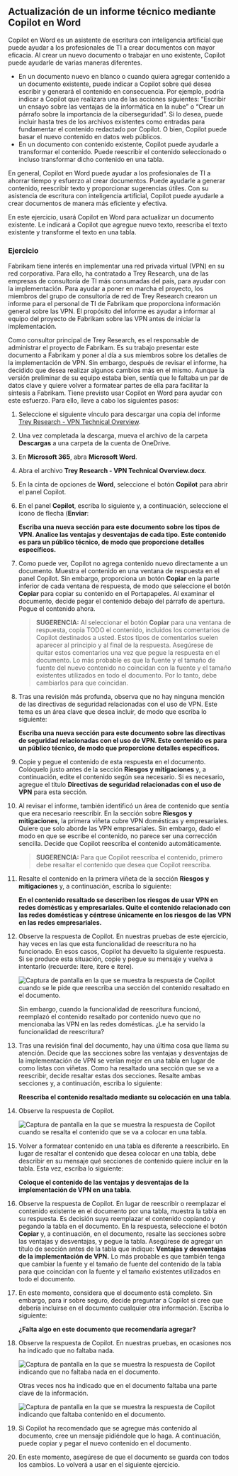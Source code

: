 
Actualización de un informe técnico mediante Copilot en Word
---
Copilot en Word es un asistente de escritura con inteligencia artificial que puede ayudar a los profesionales de TI a crear documentos con mayor eficacia. Al crear un nuevo documento o trabajar en uno existente, Copilot puede ayudarle de varias maneras diferentes.

 -  En un documento nuevo en blanco o cuando quiera agregar contenido a un documento existente, puede indicar a Copilot sobre qué desea escribir y generará el contenido en consecuencia. Por ejemplo, podría indicar a Copilot que realizara una de las acciones siguientes: “Escribir un ensayo sobre las ventajas de la informática en la nube” o “Crear un párrafo sobre la importancia de la ciberseguridad”. Si lo desea, puede incluir hasta tres de los archivos existentes como entradas para fundamentar el contenido redactado por Copilot. O bien, Copilot puede basar el nuevo contenido en datos web públicos.
 -  En un documento con contenido existente, Copilot puede ayudarle a transformar el contenido. Puede reescribir el contenido seleccionado o incluso transformar dicho contenido en una tabla.

En general, Copilot en Word puede ayudar a los profesionales de TI a ahorrar tiempo y esfuerzo al crear documentos. Puede ayudarle a generar contenido, reescribir texto y proporcionar sugerencias útiles. Con su asistencia de escritura con inteligencia artificial, Copilot puede ayudarle a crear documentos de manera más eficiente y efectiva.

En este ejercicio, usará Copilot en Word para actualizar un documento existente. Le indicará a Copilot que agregue nuevo texto, reescriba el texto existente y transforme el texto en una tabla.

### Ejercicio

Fabrikam tiene interés en implementar una red privada virtual (VPN) en su red corporativa. Para ello, ha contratado a Trey Research, una de las empresas de consultoría de TI más consumadas del país, para ayudar con la implementación. Para ayudar a poner en marcha el proyecto, los miembros del grupo de consultoría de red de Trey Research crearon un informe para el personal de TI de Fabrikam que proporciona información general sobre las VPN. El propósito del informe es ayudar a informar al equipo del proyecto de Fabrikam sobre las VPN antes de iniciar la implementación.

Como consultor principal de Trey Research, es el responsable de administrar el proyecto de Fabrikam. Es su trabajo presentar este documento a Fabrikam y poner al día a sus miembros sobre los detalles de la implementación de VPN. Sin embargo, después de revisar el informe, ha decidido que desea realizar algunos cambios más en el mismo. Aunque la versión preliminar de su equipo estaba bien, sentía que le faltaba un par de datos clave y quiere volver a formatear partes de ella para facilitar la síntesis a Fabrikam. Tiene previsto usar Copilot en Word para ayudar con este esfuerzo. Para ello, lleve a cabo los siguientes pasos:

1.  Seleccione el siguiente vínculo para descargar una copia del informe [Trey Research - VPN Technical Overview](https://edxinteractivepage.blob.core.windows.net/ms-4004/Trey%20Research%20-%20VPN%20Technical%20Overview.docx).
2.  Una vez completada la descarga, mueva el archivo de la carpeta **Descargas** a una carpeta de la cuenta de OneDrive.
3.  En **Microsoft 365**, abra **Microsoft Word**.
4.  Abra el archivo **Trey Research - VPN Technical Overview.docx**.
5.  En la cinta de opciones de **Word**, seleccione el botón **Copilot** para abrir el panel Copilot.
6.  En el panel **Copilot**, escriba lo siguiente y, a continuación, seleccione el icono de flecha (**Enviar**:
    
    **Escriba una nueva sección para este documento sobre los tipos de VPN. Analice las ventajas y desventajas de cada tipo. Este contenido es para un público técnico, de modo que proporcione detalles específicos.**
7.  Como puede ver, Copilot no agrega contenido nuevo directamente a un documento. Muestra el contenido en una ventana de respuesta en el panel Copilot. Sin embargo, proporciona un botón **Copiar** en la parte inferior de cada ventana de respuesta, de modo que seleccione el botón **Copiar** para copiar su contenido en el Portapapeles. Al examinar el documento, decide pegar el contenido debajo del párrafo de apertura. Pegue el contenido ahora.
    
    > **SUGERENCIA:** Al seleccionar el botón **Copiar** para una ventana de respuesta, copia TODO el contenido, incluidos los comentarios de Copilot destinados a usted. Estos tipos de comentarios suelen aparecer al principio y al final de la respuesta. Asegúrese de quitar estos comentarios una vez que pegue la respuesta en el documento. Lo más probable es que la fuente y el tamaño de fuente del nuevo contenido no coincidan con la fuente y el tamaño existentes utilizados en todo el documento. Por lo tanto, debe cambiarlos para que coincidan.

8.  Tras una revisión más profunda, observa que no hay ninguna mención de las directivas de seguridad relacionadas con el uso de VPN. Este tema es un área clave que desea incluir, de modo que escriba lo siguiente:
    
    **Escriba una nueva sección para este documento sobre las directivas de seguridad relacionadas con el uso de VPN. Este contenido es para un público técnico, de modo que proporcione detalles específicos.**
9.  Copie y pegue el contenido de esta respuesta en el documento. Colóquelo justo antes de la sección **Riesgos y mitigaciones** y, a continuación, edite el contenido según sea necesario. Si es necesario, agregue el título **Directivas de seguridad relacionadas con el uso de VPN** para esta sección.
10. Al revisar el informe, también identificó un área de contenido que sentía que era necesario reescribir. En la sección sobre **Riesgos y mitigaciones**, la primera viñeta cubre VPN domésticas y empresariales. Quiere que solo aborde las VPN empresariales. Sin embargo, dado el modo en que se escribe el contenido, no parece ser una corrección sencilla. Decide que Copilot reescriba el contenido automáticamente.
    
    > **SUGERENCIA:** Para que Copilot reescriba el contenido, primero debe resaltar el contenido que desea que Copilot reescriba.
    
11. Resalte el contenido en la primera viñeta de la sección **Riesgos y mitigaciones** y, a continuación, escriba lo siguiente:
    
    **En el contenido resaltado se describen los riesgos de usar VPN en redes domésticas y empresariales. Quite el contenido relacionado con las redes domésticas y céntrese únicamente en los riesgos de las VPN en las redes empresariales.** 
12. Observe la respuesta de Copilot. En nuestras pruebas de este ejercicio, hay veces en las que esta funcionalidad de reescritura no ha funcionado. En esos casos, Copilot ha devuelto la siguiente respuesta. Si se produce esta situación, copie y pegue su mensaje y vuelva a intentarlo (recuerde: itere, itere e itere).

    ![Captura de pantalla en la que se muestra la respuesta de Copilot cuando se le pide que reescriba una sección del contenido resaltado en el documento.](../media/copilot-word-rewrite-message-6814b109.png)
    
    
    Sin embargo, cuando la funcionalidad de reescritura funcionó, reemplazó el contenido resaltado por contenido nuevo que no mencionaba las VPN en las redes domésticas. ¿Le ha servido la funcionalidad de reescritura?
14. Tras una revisión final del documento, hay una última cosa que llama su atención. Decide que las secciones sobre las ventajas y desventajas de la implementación de VPN se verían mejor en una tabla en lugar de como listas con viñetas. Como ha resaltado una sección que se va a reescribir, decide resaltar estas dos secciones. Resalte ambas secciones y, a continuación, escriba lo siguiente:
    
    **Reescriba el contenido resaltado mediante su colocación en una tabla**.
15. Observe la respuesta de Copilot.

    ![Captura de pantalla en la que se muestra la respuesta de Copilot cuando se resalta el contenido que se va a colocar en una tabla.](../media/copilot-word-table-message-04366b21.png)
    
16. Volver a formatear contenido en una tabla es diferente a reescribirlo. En lugar de resaltar el contenido que desea colocar en una tabla, debe describir en su mensaje qué secciones de contenido quiere incluir en la tabla. Esta vez, escriba lo siguiente:
    
    **Coloque el contenido de las ventajas y desventajas de la implementación de VPN en una tabla**.
17. Observe la respuesta de Copilot. En lugar de reescribir o reemplazar el contenido existente en el documento por una tabla, muestra la tabla en su respuesta. Es decisión suya reemplazar el contenido copiando y pegando la tabla en el documento. En la respuesta, seleccione el botón **Copiar** y, a continuación, en el documento, resalte las secciones sobre las ventajas y desventajas, y pegue la tabla. Asegúrese de agregar un título de sección antes de la tabla que indique: **Ventajas y desventajas de la implementación de VPN.** Lo más probable es que también tenga que cambiar la fuente y el tamaño de fuente del contenido de la tabla para que coincidan con la fuente y el tamaño existentes utilizados en todo el documento.
18. En este momento, considera que el documento está completo. Sin embargo, para ir sobre seguro, decide preguntar a Copilot si cree que debería incluirse en el documento cualquier otra información. Escriba lo siguiente:
    
    **¿Falta algo en este documento que recomendaría agregar?**
19. Observe la respuesta de Copilot. En nuestras pruebas, en ocasiones nos ha indicado que no faltaba nada.

    ![Captura de pantalla en la que se muestra la respuesta de Copilot indicando que no faltaba nada en el documento.](../media/copilot-word-missing-message-c39cf0e6.png)
    
    
    Otras veces nos ha indicado que en el documento faltaba una parte clave de la información.
    
    ![Captura de pantalla en la que se muestra la respuesta de Copilot indicando que faltaba contenido en el documento.](../media/copilot-word-add-more-message-f0e586c3.png)
    
19. Si Copilot ha recomendado que se agregue más contenido al documento, cree un mensaje pidiéndole que lo haga. A continuación, puede copiar y pegar el nuevo contenido en el documento.
20. En este momento, asegúrese de que el documento se guarda con todos los cambios. Lo volverá a usar en el siguiente ejercicio.
